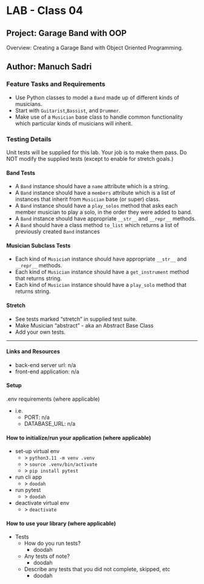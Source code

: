 # LAB - Class 04

## Project: Garage Band with OOP
Overview: Creating a Garage Band with Object Oriented Programming.

## Author: Manuch Sadri

### Feature Tasks and Requirements

- Use Python classes to model a `Band` made up of different kinds of musicians.
- Start with `Guitarist`,`Bassist`, and `Drummer`.
- Make use of a `Musician` base class to handle common functionality which particular kinds of musicians will inherit.

### Testing Details

Unit tests will be supplied for this lab. Your job is to make them pass. Do NOT modify the supplied tests (except to enable for stretch goals.)

#### Band Tests
- A `Band` instance should have a `name` attribute which is a string.
- A `Band` instance should have a `members` attribute which is a list of instances that inherit from `Musician` base (or 
  super) class.
- A `Band` instance should have a `play_solos` method that asks each member musician to play a solo, in the order they 
  were added to band.
- A `Band` instance should have appropriate `__str__` and `__repr__` methods.
- A `Band` should have a class method `to_list` which returns a list of previously created `Band` instances

#### Musician Subclass Tests
- Each kind of `Musicia`n instance should have appropriate `__str__` and `__repr__` methods.
- Each kind of `Musician` instance should have a `get_instrument` method that returns string.
- Each kind of `Musician` instance should have a `play_solo` method that returns string.

#### Stretch
- See tests marked “stretch” in supplied test suite.
- Make Musician “abstract” - aka an Abstract Base Class
- Add your own tests.

---

#### Links and Resources
- back-end server url: n/a
- front-end application: n/a

#### Setup
.env requirements (where applicable)
- i.e.
  - PORT: n/a
  - DATABASE_URL: n/a

#### How to initialize/run your application (where applicable)

- set-up virtual env
  - \> ```python3.11 -m venv .venv```
  - \> ```source .venv/bin/activate```
  - \> ```pip install pytest```
- run cli app
  - \> ```doodah```
- run pytest
  - \> ```doodah```
- deactivate virtual env
  - \> ```deactivate```

#### How to use your library (where applicable)

- Tests
    - How do you run tests?
      - doodah
    - Any tests of note?
      - doodah
    - Describe any tests that you did not complete, skipped, etc
      - doodah